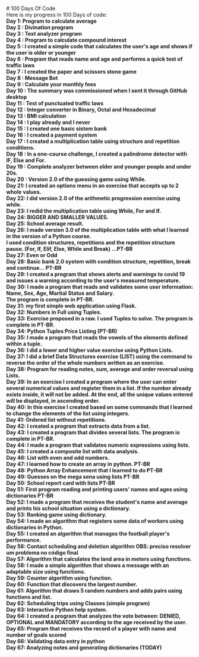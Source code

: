 <br># 100 Days Of Code
<br>Here is my progress in 100 Days of code:
<br><b>Day 1: Program to calculate average
<br>Day 2 : Divination program
<br>Day 3 : Text analyzer program
<br>Day 4 : Program to calculate compound interest
<br>Day 5 : I created a simple code that calculates the user's age and shows if the user is older or younger
<br>Day 6 : Program that reads name and age and performs a quick test of traffic laws 
<br>Day 7 : I created the paper and scissors stone game
<br>Day 8 : Message Bot
<br>Day 9 : Calculate your monthly fees
<br>Day 10 : The summary was commissioned when I sent it through GitHub desktop
<br>Day 11 : Test of punctuated traffic laws
<br>Day 12 : Integer converter in Binary, Octal and Hexadecimal 
<br> Day 13 : BMI calculation
<br> Day 14 : I play already and I never 
<br> Day 15 : I created one basic sistem bank
<br> Day 16 : I created a payment system
<br> Day 17 : I created a multiplication table using structure and repetition conditions.
<br> Day 18 : In a one-course challenge, I created a palindrome detector with IF, Else and For.
<br> Day 19 : Complete analyzer between older and younger people and under 20s.
<br> Day 20 : Version 2.0 of the guessing game using While.
<br> Day 21: I created an options menu in an exercise that accepts up to 2 whole values.
<br> Day 22: I did version 2.0 of the arithmetic progression exercise using while.
<br> Day 23: I redid the multiplication table using While, For and If.
<br> Day 24: BIGGER AND SMALLER VALUES.
<br> Day 25: School average result.
<br> Day 26: I made version 3.0 of the multiplication table with what I learned in the version of a Python course.
<br>I used condition structures, repetitions and the repetition structure pause. (For, If, Elif, Else, While and Break) ...PT-BR
<br> Day 27: Even or Odd
<br> Day 28: Basic bank 2.0 system with condition structure, repetition, break and continue... PT-BR
<br> Day 29: I created a program that shows alerts and warnings to covid 19 and issues a warning according to the user's measured temperature.
<br> Day 30: I made a program that reads and validates some user information:
<br>Name, Sex, Age, Marital Status and Salary.
<br>The program is complete in PT-BR.
<br> Day 31: my first simple web application using Flask.
<br> Day 32: Numbers in Full using Tuples.
<br> Day 33: Exercise proposed in a raw. I used Tuples to solve. The program is complete in PT-BR.
<br> Day 34: Python Tuples Price Listing (PT-BR)
<br> Day 35: I made a program that reads the vowels of the elements defined within a tuple.
<br> Day 36: I did a lower and higher value exercise using Python Lists.
<br> Day 37: I did a brief Data Structures exercise (LIST) using the command to reverse the order of the whole numbers written as an exercise.
<br> Day 38: Program for reading notes, sum, average and order reversal using Lists.
<br> Day 39: In an exercise I created a program where the user can enter several numerical values and register them in a list. If the number already exists inside, it will not be added. At the end, all the unique values entered will be displayed, in ascending order.
<br> Day 40: In this exercise I created based on some commands that I learned to change the elements of the list using integers.
<br> Day 41: Ordered list without repetitions.
<br> Day 42: I created a program that extracts data from a list.
<br> Day 43: I created a program that divides several lists. The program is complete in PT-BR.
<br> Day 44: I made a program that validates numeric expressions using lists.
<br> Day 45: I created a composite list with data analysis.
<br> Day 46: List with even and odd numbers.
<br> Day 47: I learned how to create an array in python. PT-BR
<br> Day 48: Python Array Enhancement that I learned to do PT-BR
<br> Day 49: Guesses on the mega sena using lists PT-BR
<br> Day 50: School report card with lists PT-BR
<br> Day 51: First program reading and printing users' names and ages using dictionaries PT-BR
<br> Day 52: I made a program that receives the student's name and average and prints his school situation using a dictionary.
<br> Day 53: Ranking game using dictionary.
<br> Day 54: I made an algorithm that registers some data of workers using dictionaries in Python.
<br> Day 55: I created an algorithm that manages the football player's performance.
<br> Day 56: Contact scheduling and deletion algorithm  OBS: preciso resolver um problema no código final
<br> Day 57: Algorithm that calculates the land area in meters using functions.
<br> Day 58: I made a simple algorithm that shows a message with an adaptable size using functions.
<br> Day 59: Counter algorithm using function.
<br> Day 60: Function that discovers the largest number.
<br> Day 61: Algorithm that draws 5 random numbers and adds pairs using functions and list.
<br> Day 62: Scheduling trips using Classes (simple program)
<br> Day 63: Interactive Python help system.
<br> Day 64: I created a program that analyzes the vote between: DENIED, OPTIONAL and MANDATORY according to the age received by the user.
<br> Day 65: Program that receives the record of a player with name and number of goals scored
<br> Day 66: Validating data entry in python
<br> Day 67: Analyzing notes and generating dictionaries (TODAY)</b>
